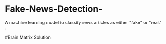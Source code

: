 # Fake-News-Detection-
A machine learning model to classify news articles as either "fake" or "real." .


#Brain Matrix Solution 